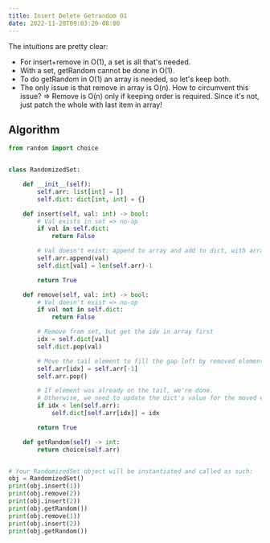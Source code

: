 ```yaml
---
title: Insert Delete Getrandom O1
date: 2022-11-20T09:03:20-08:00
---
```


The intuitions are pretty clear: 
 - For insert+remove in O(1), a set is all that's needed.
 - With a set, getRandom cannot be done in O(1).
 - To do getRandom in O(1) an array is needed, so let's keep both.
 - The only issue is that remove in array is O(n). How to circumvent this issue?
=> Remove is O(n) only if keeping order is required. Since it's not, just patch the whole with
   last item in array!



## Algorithm

```python
from random import choice


class RandomizedSet:

    def __init__(self):
        self.arr: list[int] = []
        self.dict: dict[int, int] = {}

    def insert(self, val: int) -> bool:
        # Val exists in set => no-op
        if val in self.dict:
            return False

        # Val doesn't exist: append to array and add to dict, with array key as value
        self.arr.append(val)
        self.dict[val] = len(self.arr)-1

        return True

    def remove(self, val: int) -> bool:
        # Val doesn't exist => no-op
        if val not in self.dict:
            return False

        # Remove from set, but get the idx in array first
        idx = self.dict[val]
        self.dict.pop(val)

        # Move the tail element to fill the gap left by removed element
        self.arr[idx] = self.arr[-1]
        self.arr.pop()

        # If element was already on the tail, we're done.
        # Otherwise, we need to update the dict's value for the moved element        
        if idx < len(self.arr):
            self.dict[self.arr[idx]] = idx

        return True

    def getRandom(self) -> int:
        return choice(self.arr)


# Your RandomizedSet object will be instantiated and called as such:
obj = RandomizedSet()
print(obj.insert(1))
print(obj.remove(2))
print(obj.insert(2))
print(obj.getRandom())
print(obj.remove(1))
print(obj.insert(2))
print(obj.getRandom())


```


